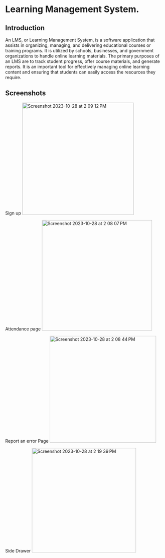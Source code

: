 # Learning Management System.

## Introduction

An LMS, or Learning Management System, is a software application that assists in organizing, managing, and delivering educational courses or training programs. It is utilized by schools, businesses, and government organizations to handle online learning materials. The primary purposes of an LMS are to track student progress, offer course materials, and generate reports. It is an important tool for effectively managing online learning content and ensuring that students can easily access the resources they require.


## Screenshots

Sign up
<img width="356" alt="Screenshot 2023-10-28 at 2 09 12 PM" src="https://github.com/adamahmadkhan/LearningManagementSystem/assets/74861984/b0ce9968-3b00-4944-855a-561f4410004f">

Attendance page
<img width="351" alt="Screenshot 2023-10-28 at 2 08 07 PM" src="https://github.com/adamahmadkhan/LearningManagementSystem/assets/74861984/8311df1a-d6d7-4b32-8a8e-de9ba133072e">

Report an error Page
<img width="339" alt="Screenshot 2023-10-28 at 2 08 44 PM" src="https://github.com/adamahmadkhan/LearningManagementSystem/assets/74861984/e5929a41-b68b-4aa0-8d5f-3e2e5bd189d2">

Side Drawer
<img width="332" alt="Screenshot 2023-10-28 at 2 19 39 PM" src="https://github.com/adamahmadkhan/LearningManagementSystem/assets/74861984/4bc10c20-6c1c-4ec7-b852-48949937204d">
